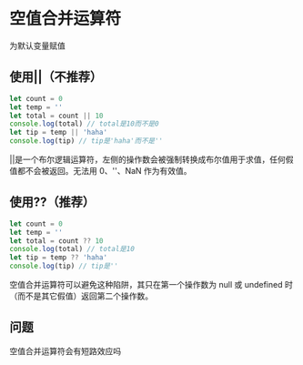 # 空值合并运算符

为默认变量赋值

## 使用||（不推荐）

```js
let count = 0
let temp = ''
let total = count || 10
console.log(total) // total是10而不是0
let tip = temp || 'haha'
console.log(tip) // tip是'haha'而不是''
```

||是一个布尔逻辑运算符，左侧的操作数会被强制转换成布尔值用于求值，任何假值都不会被返回。无法用 0、''、NaN 作为有效值。

## 使用??（推荐）

```js
let count = 0
let temp = ''
let total = count ?? 10
console.log(total) // total是10
let tip = temp ?? 'haha'
console.log(tip) // tip是''
```

空值合并运算符可以避免这种陷阱，其只在第一个操作数为 null 或 undefined 时（而不是其它假值）返回第二个操作数。

## 问题

空值合并运算符会有短路效应吗
